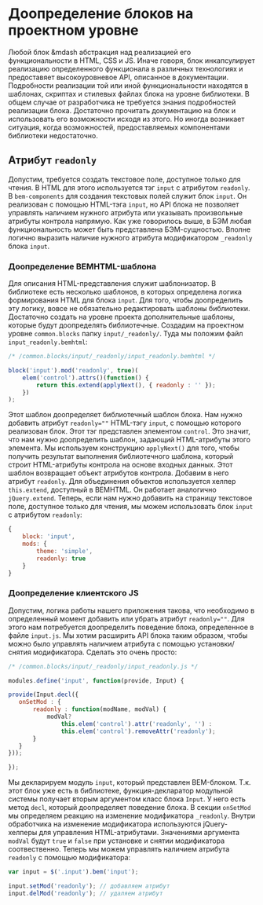 # Доопределение блоков на проектном уровне

Любой блок &mdash абстракция над реализацией его функциональности в HTML, CSS и JS. Иначе говоря, блок инкапсулирует реализацию определенного функционала в различных технологиях и предоставяет высокоуровневое API, описанное в документации. Подробности реализации той или иной функциональности находятся в шаблонах, скриптах и стилевых файлах блока на уровне библиотеки. В общем случае от разработчика не требуется знания подробностей реализации блока. Достаточно прочитать документацию на блок и использовать его возможности исходя из этого. Но иногда возникает ситуация, когда возможностей, предоставляемых компонентами библиотеки недостаточно.

## Атрибут `readonly`

Допустим, требуется создать текстовое поле, доступное только для чтения. В HTML для этого используется тэг `input` с атрибутом `readonly`. В `bem-components` для создания текстовых полей служит блок `input`. Он реализован с помощью HTML-тэга `input`, но API блока не позволяет управлять наличием нужного атрибута или указывать произвольные атрибуты контрола напрямую. Как уже говорилось выше, в БЭМ любая функциональность может быть представлена БЭМ-сущностью. Вполне логично выразить наличие нужного атрибута модификатором `_readonly` блока `input`.

### Доопределение BEMHTML-шаблона

Для описания HTML-представления служит шаблонизатор. В библиотеке есть несколько шаблонов, в которых определена логика формирования HTML для блока `input`. Для того, чтобы доопределить эту логику, вовсе не обязательно редактировать шаблоны библиотеки. Достаточно создать на уровне проекта дополнительные шаблоны, которые будут доопределять библиотечные.
Создадим на проектном уровне `common.blocks` папку `input/_readonly/`. Туда мы положим файл `input_readonly.bemhtml`:

```js
/* /common.blocks/input/_readonly/input_readonly.bemhtml */

block('input').mod('readonly', true)(
    elem('control').attrs()(function() {
        return this.extend(applyNext(), { readonly : '' });
    })
);
```

Этот шаблон доопределяет библиотечный шаблон блока. Нам нужно добавить атрибут `readonly=""` HTML-тэгу `input`, с помощью которого реализован блок. Этот тэг представлен элементом `control`. Это значит, что нам нужно доопределить шаблон, задающий HTML-атрибуты этого элемента.
Мы используем конструкцию `applyNext()` для того, чтобы получить результат выполнения библиотечного шаблона, который строит HTML-атрибуты контрола на основе входных данных. Этот шаблон возвращает объект атрибутов контрола. Добавим в него атрибут `readonly`. Для объединения объектов используется хелпер `this.extend`, доступный в BEMHTML. Он работает аналогично `jQuery.extend`.
Теперь, если нам нужно добавить на страницу текстовое поле, доступное только для чтения, мы можем использовать блок `input` с атрибутом `readonly`:

```js
{
    block: 'input',
    mods: {
        theme: 'simple',
        readonly: true
    }
}
```

### Доопределение клиентского JS

Допустим, логика работы нашего приложения такова, что необходимо в определенный момент добавить или убрать атрибут `readonly=""`. Для этого нам потребуется доопределить поведение блока, определенное в файле `input.js`. Мы хотим расширить API блока таким образом, чтобы можно было управлять наличием атрибута с помощью установки/снятия модификатора. Сделать это очень просто:

 ```js
/* /common.blocks/input/_readonly/input_readonly.js */

modules.define('input', function(provide, Input) {

provide(Input.decl({
    onSetMod : {
        readonly : function(modName, modVal) {
            modVal?
                this.elem('control').attr('readonly', '') :
                this.elem('control').removeAttr('readonly');
        }
    }
}));

});
 ```

Мы декларируем модуль `input`, который представлен BEM-блоком. Т.к. этот блок уже есть в библиотеке, функция-декларатор модульной системы получает вторым аргументом класс блока `Input`. У него есть метод `decl`, который доопределяет поведение блока. В секции `onSetMod` мы определяем реакцию на изменение модификатора `_readonly`. Внутри обработчика на изменение модификатора используются jQuery-хелперы для управления HTML-атрибутами. Значениями аргумента `modVal` будут `true` и `false` при установке и снятии модификатора соотвественно.
Теперь мы можем управлять наличием атрибута `readonly` с помощью модификатора:

```js
var input = $('.input').bem('input');

input.setMod('readonly'); // добавляем атрибут
input.delMod('readonly'); // удаляем атрибут
```


